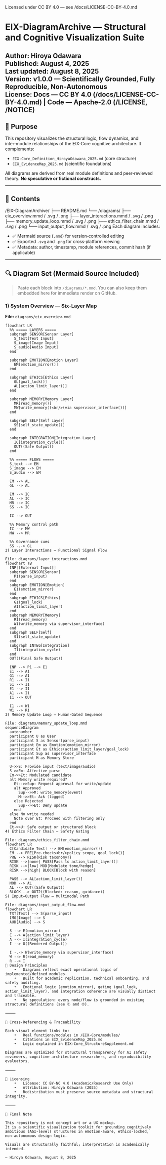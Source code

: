 Licensed under CC BY 4.0 — see /docs/LICENSE-CC-BY-4.0.md
# EIX-DiagramArchive — Structural and Cognitive Visualization Suite

Author: Hiroya Odawara  
Published: August 4, 2025  
Last updated: August 8, 2025  
Version: v1.0.0 — Scientifically Grounded, Fully Reproducible, Non-Autonomous  
License: Docs — CC BY 4.0 (/docs/LICENSE-CC-BY-4.0.md) | Code — Apache-2.0 (/LICENSE, /NOTICE)
---

## 🧠 Purpose

This repository visualizes the structural logic, flow dynamics, and inter‑module relationships of the EIX‑Core cognitive architecture. It complements:
- `EIX-Core_Definition_HiroyaOdawara_2025.md` (core structure)
- `EIX_EvidenceMap_2025.md` (scientific foundations)

All diagrams are derived from real module definitions and peer‑reviewed theory. **No speculative or fictional constructs.**

---

## 🧩 Contents
/EIX-DiagramArchive/
├── README.md
└── /diagrams/
├── eix_overview.mmd / .svg / .png
├── layer_interactions.mmd / .svg / .png
├── memory_update_loop.mmd / .svg / .png
├── ethics_filter_chain.mmd / .svg / .png
└── input_output_flow.mmd / .svg / .png
Each diagram includes:
- ✅ Mermaid source (`.mmd`) for version‑controlled editing  
- ✅ Exported `.svg` and `.png` for cross‑platform viewing  
- ✅ Metadata: author, timestamp, module references, commit hash (if applicable)

---

## 🔍 Diagram Set (Mermaid Source Included)

> Paste each block into `/diagrams/*.mmd`. You can also keep them embedded here for immediate render on GitHub.

### 1) System Overview — Six‑Layer Map
**File:** `diagrams/eix_overview.mmd`
```mermaid
flowchart LR
  %% ===== LAYERS =====
  subgraph SENSOR[Sensor Layer]
    S_text[Text Input]
    S_image[Image Input]
    S_audio[Audio Input]
  end

  subgraph EMOTION[Emotion Layer]
    EM[emotion_mirror()]
  end

  subgraph ETHICS[Ethics Layer]
    GL[goal_lock()]
    AL[action_limit_layer()]
  end

  subgraph MEMORY[Memory Layer]
    MR[read_memory()]
    MW[write_memory()<br/>(via supervisor_interface())]
  end

  subgraph SELF[Self Layer]
    SS[self_state_update()]
  end

  subgraph INTEGRATION[Integration Layer]
    IC[integration_cycle()]
    OUT((Safe Output))
  end

  %% ===== FLOWS =====
  S_text --> EM
  S_image --> EM
  S_audio --> EM

  EM --> AL
  GL --> AL

  EM --> IC
  AL --> IC
  MR --> IC
  SS --> IC

  IC --> OUT

  %% Memory control path
  IC --> MW
  MW --> MR

  %% Governance cues
  SS -.-> GL
2) Layer Interactions — Functional Signal Flow

File: diagrams/layer_interactions.mmd
flowchart TB
  INP[[External Input]]
  subgraph SENSOR[Sensor]
    P1(parse_input)
  end
  subgraph EMOTION[Emotion]
    E1(emotion_mirror)
  end
  subgraph ETHICS[Ethics]
    G1(goal_lock)
    A1(action_limit_layer)
  end
  subgraph MEMORY[Memory]
    R1(read_memory)
    W1(write_memory via supervisor_interface)
  end
  subgraph SELF[Self]
    S1(self_state_update)
  end
  subgraph INTEG[Integration]
    I1(integration_cycle)
  end
  OUT((Final Safe Output))

  INP --> P1 --> E1
  E1 --> A1
  G1 --> A1
  R1 --> I1
  S1 --> I1
  E1 --> I1
  A1 --> I1
  I1 --> OUT

  I1 --> W1
  W1 --> R1
3) Memory Update Loop — Human‑Gated Sequence

File: diagrams/memory_update_loop.mmd
sequenceDiagram
  autonumber
  participant U as User
  participant S as Sensor(parse_input)
  participant Em as Emotion(emotion_mirror)
  participant Et as Ethics(action_limit_layer/goal_lock)
  participant Sup as supervisor_interface
  participant M as Memory Store

  U->>S: Provide input (text/image/audio)
  S->>Em: Affective parse
  Em->>Et: Modulated candidate
  alt Memory write required?
    Et-->>Sup: Request approval for write/update
    alt Approved
      Sup-->>M: write_memory(event)
      M-->>Et: Ack (logged)
    else Rejected
      Sup-->>Et: Deny update
    end
  else No write needed
    Note over Et: Proceed with filtering only
  end
  Et->>U: Safe output or structured block
4) Ethics Filter Chain — Safety Gating

File: diagrams/ethics_filter_chain.mmd
flowchart LR
  C[Candidate Text] --> EM[emotion_mirror()]
  EM --> PRE[Pre-checks<br/>policy scope, goal_lock()]
  PRE --> RISK{Risk taxonomy?}
  RISK -->|none| PASS[Pass to action_limit_layer()]
  RISK -->|low| MOD[Modulate tone/hedge]
  RISK -->|high| BLOCK[Block with reason]

  PASS --> AL[action_limit_layer()]
  MOD --> AL
  AL --> OUT((Safe Output))
  BLOCK --> OUT2((Blocked: reason, guidance))
5) Input–Output Flow — Multimodal Path

File: diagrams/input_output_flow.mmd
flowchart LR
  TXT[Text] --> S(parse_input)
  IMG[Image] --> S
  AUD[Audio] --> S

  S --> E(emotion_mirror)
  E --> A(action_limit_layer)
  A --> I(integration_cycle)
  I --> O((Rendered Output))

  I -.-> W(write_memory via supervisor_interface)
  W --> R(read_memory)
  R --> I
📐 Design Principles
	•	Diagrams reflect exact operational logic of implemented/defined modules.
	•	Built for academic replication, technical onboarding, and safety auditing.
	•	Emotional logic (emotion_mirror), gating (goal_lock, action_limit_layer), and integration coherence are visually distinct and traceable.
	•	No speculation: every node/flow is grounded in existing structural definitions (see ① and ②).

⸻

🔄 Cross‑Referencing & Traceability

Each visual element links to:
	•	Real functions/modules in /EIX-Core/modules/
	•	Citations in EIX_EvidenceMap_2025.md
	•	Logic explained in EIX-Core_StructureSupplement.md

Diagrams are optimized for structural transparency for AI safety reviewers, cognitive architecture researchers, and reproducibility evaluators.

⸻

📎 Licensing
	•	License: CC BY‑NC 4.0 (Academic/Research Use Only)
	•	Attribution: Hiroya Odawara (2025)
	•	Redistribution must preserve source metadata and structural integrity.

⸻

🧠 Final Note

This repository is not concept art or a UX mockup.
It is a scientific visualization toolkit for grounding cognitively ambitious (AGI‑level) structures in emotion‑aware, ethics‑locked, non‑autonomous design logic.

Visuals are structurally faithful; interpretation is academically intended.

— Hiroya Odawara, August 8, 2025
